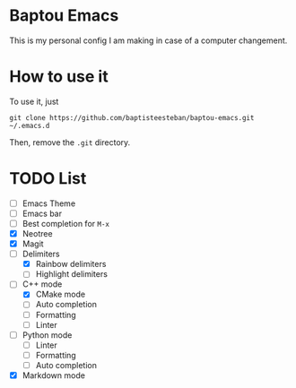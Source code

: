 # Baptou Emacs

This is my personal config I am making in case of a computer changement.

# How to use it

To use it, just
```
git clone https://github.com/baptisteesteban/baptou-emacs.git ~/.emacs.d
```
Then, remove the `.git` directory.

# TODO List

* [ ] Emacs Theme
* [ ] Emacs bar
* [ ] Best completion for `M-x`
* [X] Neotree
* [X] Magit
* [ ] Delimiters
  * [X] Rainbow delimiters
  * [ ] Highlight delimiters
* [ ] C++ mode
  * [X] CMake mode
  * [ ] Auto completion
  * [ ] Formatting
  * [ ] Linter
* [ ] Python mode
  * [ ] Linter
  * [ ] Formatting
  * [ ] Auto completion
* [X] Markdown mode

